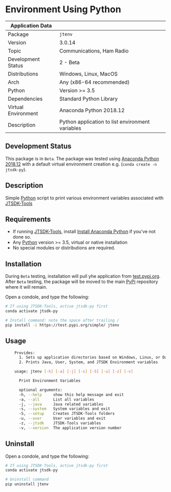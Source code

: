 # Environment Using Python

| Application Data ||
| ---| --- |
| Package             | `jtenv`
| Version             | 3.0.14
| Topic               | Communications, Ham Radio
| Development Status  | 2 - Beta
| Distributions       | Windows, Linux, MacOS
| Arch                | Any (x86-64 recommended)
| Python              | Version >= 3.5
| Dependencies        | Standard Python Library
| Virtual Environment | Anaconda Python 2018.12
| Description         | Python application to list environment variables |

## Development Status

This package is in `Beta`. The package was tested using 
[Anaconda Python 2018.12][] with a default virtual environment creation e.g.
(`conda create -n jtsdk-py`).

## Description

Simple [Python][] script to print various environment variables associated
with [JTSDK-Tools][]

## Requirements

- If running [JTSDK-Tools][], install [Install Anaconda Python][] if you've not done so.
- Any [Python][] version >= 3.5, virtual or native installation
- No special modules or distributions are required.

## Installation

During `Beta` testing, installation will pull yhe application from
[test.pypi.org][]. After `Beta` testing, the package will be moved to the main
[PyPi][] repository where it will remain.

Open a condole, and type the following:

```bash
# If using JTSDK-Tools, active jtsdk-py first
conda activate jtsdk-py

# Install command: note the space after trailing /
pip install -i https://test.pypi.org/simple/ jtenv

```

## Usage

```bash
    Provides:
      1. Sets up application directories based on Windows, Linux, or Darwin FSH
      2. Prints Java, User, System, and JTSDK Environment variables

    usage: jtenv [-h] [-a] [-j] [-s] [-S] [-u] [-z] [-v]

      Print Environment Variables

      optional arguments:
      -h, --help     show this help message and exit
      -a, --all      List all variables
      -j, --java     Java related variables
      -s, --system   System variables and exit
      -S, --setup    Creates JTSDK-Tools folders
      -u, --user     User variables and exit
      -z, --jtsdk    JTSDK-Tools variables
      -v, --version  The application version number
```

## Uninstall

Open a condole, and type the following:

```bash
# If using JTSDK-Tools, active jtsdk-py first
conda activate jtsdk-py

# Uninstall command
pip uninstall jtenv

```
[Install Anaconda Python]: (../windows/Install-Python.md)
[JTSDK-Tools]: https://ki7mt.github.io/jtsdk-tools/
[test.pypi.org]: https://test.pypi.org/project/jtenv/
[PyPi]: https://pypi.org/
[Anaconda Python 2018.12]: (../windows/Install-Python.md)
[Python]: https://www.python.org/